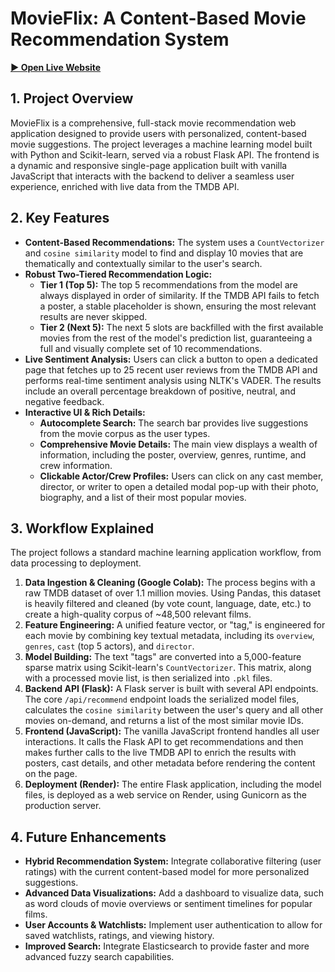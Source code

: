 # MovieFlix: A Content-Based Movie Recommendation System

**[► Open Live Website](https://movie-recommender-cvmp.onrender.com)**

## **1. Project Overview**

MovieFlix is a comprehensive, full-stack movie recommendation web application designed to provide users with personalized, content-based movie suggestions. The project leverages a machine learning model built with Python and Scikit-learn, served via a robust Flask API. The frontend is a dynamic and responsive single-page application built with vanilla JavaScript that interacts with the backend to deliver a seamless user experience, enriched with live data from the TMDB API.

## **2. Key Features**

-   **Content-Based Recommendations:** The system uses a `CountVectorizer` and `cosine similarity` model to find and display 10 movies that are thematically and contextually similar to the user's search.
-   **Robust Two-Tiered Recommendation Logic:**
    -   **Tier 1 (Top 5):** The top 5 recommendations from the model are always displayed in order of similarity. If the TMDB API fails to fetch a poster, a stable placeholder is shown, ensuring the most relevant results are never skipped.
    -   **Tier 2 (Next 5):** The next 5 slots are backfilled with the first available movies from the rest of the model's prediction list, guaranteeing a full and visually complete set of 10 recommendations.
-   **Live Sentiment Analysis:** Users can click a button to open a dedicated page that fetches up to 25 recent user reviews from the TMDB API and performs real-time sentiment analysis using NLTK's VADER. The results include an overall percentage breakdown of positive, neutral, and negative feedback.
-   **Interactive UI & Rich Details:**
    -   **Autocomplete Search:** The search bar provides live suggestions from the movie corpus as the user types.
    -   **Comprehensive Movie Details:** The main view displays a wealth of information, including the poster, overview, genres, runtime, and crew information.
    -   **Clickable Actor/Crew Profiles:** Users can click on any cast member, director, or writer to open a detailed modal pop-up with their photo, biography, and a list of their most popular movies.

## **3. Workflow Explained**

The project follows a standard machine learning application workflow, from data processing to deployment.

1.  **Data Ingestion & Cleaning (Google Colab):** The process begins with a raw TMDB dataset of over 1.1 million movies. Using Pandas, this dataset is heavily filtered and cleaned (by vote count, language, date, etc.) to create a high-quality corpus of ~48,500 relevant films.
2.  **Feature Engineering:** A unified feature vector, or "tag," is engineered for each movie by combining key textual metadata, including its `overview`, `genres`, `cast` (top 5 actors), and `director`.
3.  **Model Building:** The text "tags" are converted into a 5,000-feature sparse matrix using Scikit-learn's `CountVectorizer`. This matrix, along with a processed movie list, is then serialized into `.pkl` files.
4.  **Backend API (Flask):** A Flask server is built with several API endpoints. The core `/api/recommend` endpoint loads the serialized model files, calculates the `cosine similarity` between the user's query and all other movies on-demand, and returns a list of the most similar movie IDs.
5.  **Frontend (JavaScript):** The vanilla JavaScript frontend handles all user interactions. It calls the Flask API to get recommendations and then makes further calls to the live TMDB API to enrich the results with posters, cast details, and other metadata before rendering the content on the page.
6.  **Deployment (Render):** The entire Flask application, including the model files, is deployed as a web service on Render, using Gunicorn as the production server.

## **4. Future Enhancements**

-   **Hybrid Recommendation System:** Integrate collaborative filtering (user ratings) with the current content-based model for more personalized suggestions.
-   **Advanced Data Visualizations:** Add a dashboard to visualize data, such as word clouds of movie overviews or sentiment timelines for popular films.
-   **User Accounts & Watchlists:** Implement user authentication to allow for saved watchlists, ratings, and viewing history.
-   **Improved Search:** Integrate Elasticsearch to provide faster and more advanced fuzzy search capabilities.




